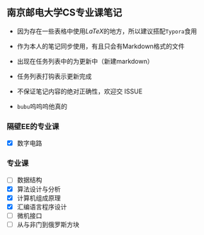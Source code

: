 ## 南京邮电大学CS专业课笔记

+ 因为存在一些表格中使用$LaTeX$的地方，所以建议搭配`Typora`食用 

+ 作为本人的笔记同步使用，有且只会有Markdown格式的文件

+ 出现在任务列表中的为更新中（新建markdown）

+ 任务列表打钩表示更新完成
+ 不保证笔记内容的绝对正确性，欢迎交 ISSUE
+ `bubu`呜呜呜他真的

### 隔壁EE的专业课

- [x] 数字电路

### 专业课

- [ ] 数据结构
- [x] 算法设计与分析
- [x] 计算机组成原理
- [x] 汇编语言程序设计
- [ ] 微机接口
- [ ] 从与非门到俄罗斯方块
